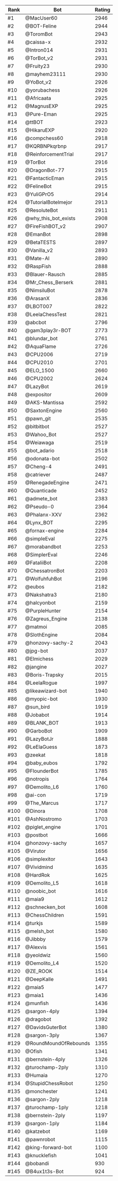 Rank|Bot|Rating
---|---|---
#1|@MacUser60|2946
#2|@BOT-Feline|2944
#3|@ToromBot|2943
#4|@caissa-x|2932
#5|@Intron014|2931
#6|@TorBot_v2|2931
#7|@Fruity23|2930
#8|@mayhem23111|2930
#9|@YoBot_v2|2926
#10|@yorubachess|2926
#11|@Africaata|2925
#12|@MagnusEXP|2925
#13|@Pure-Eman|2925
#14|@ttBOT|2923
#15|@HikaruEXP|2920
#16|@compchess60|2918
#17|@KQRBNPkqrbnp|2917
#18|@ReinforcementTrial|2917
#19|@TorBot|2916
#20|@DragonBot-77|2915
#21|@FantacticEman|2915
#22|@FelineBot|2915
#23|@YuliGPrO5|2914
#24|@TutorialBotelmejor|2913
#25|@ResoluteBot|2911
#26|@why_this_bot_exists|2908
#27|@FireFishBOT_v2|2907
#28|@EmanBot|2898
#29|@BetaTESTS|2897
#30|@Vanilla_v2|2893
#31|@Mate-AI|2890
#32|@RaspFish|2888
#33|@Blauer-Rausch|2885
#34|@Mr_Chess_Berserk|2881
#35|@NimsiluBot|2878
#36|@ArasanX|2836
#37|@LBOT007|2822
#38|@LeelaChessTest|2821
#39|@abcbot|2796
#40|@gam3play3r-BOT|2773
#41|@blundar_bot|2761
#42|@AquaFlame|2726
#43|@CPU2006|2719
#44|@CPU2010|2701
#45|@ELO_1500|2660
#46|@CPU2002|2624
#47|@LazyBot|2619
#48|@expositor|2609
#49|@AKS-Mantissa|2592
#50|@SaxtonEngine|2560
#51|@pawn_git|2535
#52|@bitbitbot|2527
#53|@Wahoo_Bot|2527
#54|@Weiawaga|2519
#55|@bot_adario|2518
#56|@odonata-bot|2502
#57|@Cheng-4|2491
#58|@catriever|2487
#59|@RenegadeEngine|2471
#60|@Quanticade|2452
#61|@admete_bot|2383
#62|@Pseudo-0|2364
#63|@Phalanx-XXV|2362
#64|@Lynx_BOT|2295
#65|@fornax-engine|2284
#66|@simpleEval|2275
#67|@morabandbot|2253
#68|@SimplerEval|2246
#69|@FataliiBot|2208
#70|@ChessatronBot|2203
#71|@WolfuhfuhBot|2196
#72|@eubos|2182
#73|@Nakshatra3|2180
#74|@halcyonbot|2159
#75|@PurpleHunter|2154
#76|@Zagreus_Engine|2138
#77|@matmoi|2085
#78|@SlothEngine|2084
#79|@honzovy-sachy-2|2043
#80|@jpg-bot|2037
#81|@Elmichess|2029
#82|@jangine|2027
#83|@Boris-Trapsky|2015
#84|@LeelaRogue|1997
#85|@likeawizard-bot|1940
#86|@myopic-bot|1930
#87|@sun_bird|1919
#88|@Jobabot|1914
#89|@BLANK_BOT|1913
#90|@GarboBot|1909
#91|@LazyBotJr|1888
#92|@LeElaGuess|1873
#93|@zeekat|1818
#94|@baby_eubos|1792
#95|@FlounderBot|1785
#96|@notropis|1764
#97|@Demolito_L6|1760
#98|@ai-con|1719
#99|@The_Marcus|1717
#100|@Dinora|1708
#101|@AshNostromo|1703
#102|@piglet_engine|1701
#103|@postbot|1666
#104|@honzovy-sachy|1657
#105|@Virutor|1656
#106|@simplexitor|1643
#107|@Vividmind|1635
#108|@HardRok|1625
#109|@Demolito_L5|1618
#110|@noobic_bot|1616
#111|@maia9|1612
#112|@schnecken_bot|1608
#113|@ChessChildren|1591
#114|@turkjs|1589
#115|@melsh_bot|1580
#116|@Jibbby|1579
#117|@Alexvis|1561
#118|@yeoldwiz|1560
#119|@Demolito_L4|1520
#120|@ZE_ROOK|1514
#121|@DeepKalle|1491
#122|@maia5|1477
#123|@maia1|1436
#124|@munfish|1436
#125|@sargon-4ply|1394
#126|@dragobot|1392
#127|@DavidsGuterBot|1380
#128|@sargon-3ply|1367
#129|@RoundMoundOfRebounds|1355
#130|@Ofish|1341
#131|@bernstein-4ply|1326
#132|@turochamp-2ply|1310
#133|@Humaia|1270
#134|@StupidChessRobot|1250
#135|@monchester|1241
#136|@sargon-2ply|1218
#137|@turochamp-1ply|1218
#138|@bernstein-2ply|1197
#139|@sargon-1ply|1184
#140|@katzebot|1169
#141|@pawnrobot|1115
#142|@king-forward-bot|1100
#143|@knucklefish|1041
#144|@bobandi|930
#145|@B4ux1t3s-Bot|924

